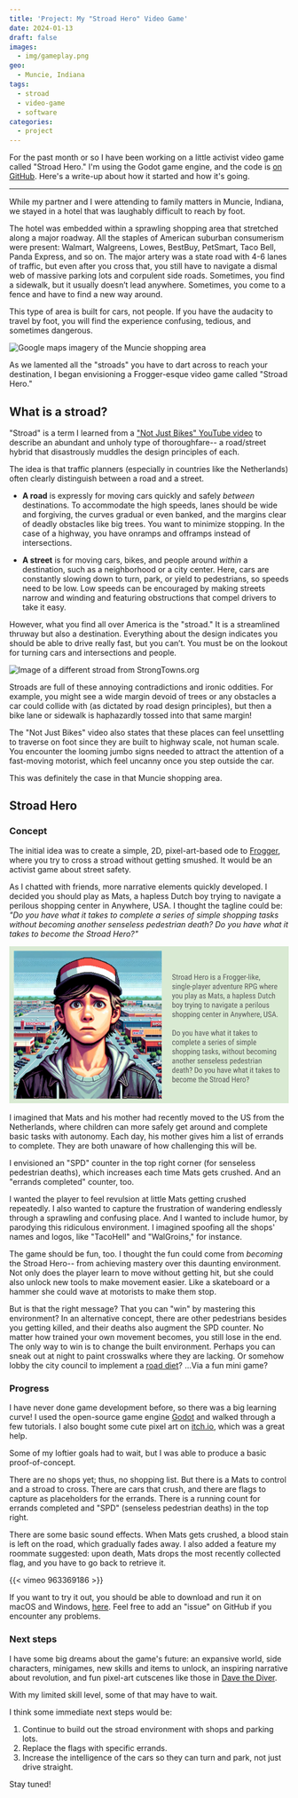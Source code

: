 ```yaml
---
title: 'Project: My "Stroad Hero" Video Game'
date: 2024-01-13
draft: false
images:
  - img/gameplay.png
geo:
  - Muncie, Indiana
tags:
  - stroad
  - video-game
  - software
categories:
  - project
---
```


For the past month or so I have been working on a little activist video game called "Stroad Hero." I'm using the Godot game engine, and the code is [on GitHub](https://github.com/dustinmichels/stroad-hero). Here's a write-up about how it started and how it's going.

---

While my partner and I were attending to family matters in Muncie, Indiana, we stayed in a hotel that was laughably difficult to reach by foot.

The hotel was embedded within a sprawling shopping area that stretched along a major roadway. All the staples of American suburban consumerism were present: Walmart, Walgreens, Lowes, BestBuy, PetSmart, Taco Bell, Panda Express, and so on. The major artery was a state road with 4-6 lanes of traffic, but even after you cross that, you still have to navigate a dismal web of massive parking lots and corpulent side roads. Sometimes, you find a sidewalk, but it usually doesn’t lead anywhere. Sometimes, you come to a fence and have to find a new way around.

This type of area is built for cars, not people. If you have the audacity to travel by foot, you will find the experience confusing, tedious, and sometimes dangerous.

![Google maps imagery of the Muncie shopping area](img/muncie.png)

As we lamented all the "stroads" you have to dart across to reach your destination, I began envisioning a Frogger-esque video game called "Stroad Hero."

## What is a stroad?

"Stroad" is a term I learned from a ["Not Just Bikes" YouTube video](https://youtu.be/ORzNZUeUHAM?si=UFjHQrRxeFrD4NAe) to describe an abundant and unholy type of thoroughfare-- a road/street hybrid that disastrously muddles the design principles of each.

The idea is that traffic planners (especially in countries like the Netherlands) often clearly distinguish between a road and a street.

- **A road** is expressly for moving cars quickly and safely _between_ destinations. To accommodate the high speeds, lanes should be wide and forgiving, the curves gradual or even banked, and the margins clear of deadly obstacles like big trees. You want to minimize stopping. In the case of a highway, you have onramps and offramps instead of intersections.

- **A street** is for moving cars, bikes, and people around _within_ a destination, such as a neighborhood or a city center. Here, cars are constantly slowing down to turn, park, or yield to pedestrians, so speeds need to be low. Low speeds can be encouraged by making streets narrow and winding and featuring obstructions that compel drivers to take it easy.

However, what you find all over America is the "stroad." It is a streamlined thruway but also a destination. Everything about the design indicates you should be able to drive really fast, but you can’t. You must be on the lookout for turning cars and intersections and people.

![Image of a different stroad from StrongTowns.org](http://static1.squarespace.com/static/53dd6676e4b0fedfbc26ea91/54b6c509e4b062126976d942/5a985d26ec212d62633e055a/1621890412017/7stroad+with+walking+person.jpg?format=1500w)

Stroads are full of these annoying contradictions and ironic oddities. For example, you might see a wide margin devoid of trees or any obstacles a car could collide with (as dictated by road design principles), but then a bike lane or sidewalk is haphazardly tossed into that same margin!

The "Not Just Bikes" video also states that these places can feel unsettling to traverse on foot since they are built to highway scale, not human scale. You encounter the looming jumbo signs needed to attract the attention of a fast-moving motorist, which feel uncanny once you step outside the car.

This was definitely the case in that Muncie shopping area.

## Stroad Hero

### Concept

The initial idea was to create a simple, 2D, pixel-art-based ode to [Frogger](https://en.wikipedia.org/wiki/Frogger), where you try to cross a stroad without getting smushed. It would be an activist game about street safety.

<!-- ![Frogger](https://upload.wikimedia.org/wikipedia/en/c/cd/Frogger_game_arcade.png) -->

As I chatted with friends, more narrative elements quickly developed. I decided you should play as Mats, a hapless Dutch boy trying to navigate a perilous shopping center in Anywhere, USA. I thought the tagline could be: _"Do you have what it takes to complete a series of simple shopping tasks without becoming another senseless pedestrian death? Do you have what it takes to become the Stroad Hero?"_

![Banner for Stroad Hero, made with (temporary) AI artwork.](img/stroad-hero-banner.png)

I imagined that Mats and his mother had recently moved to the US from the Netherlands, where children can more safely get around and complete basic tasks with autonomy. Each day, his mother gives him a list of errands to complete. They are both unaware of how challenging this will be.

I envisioned an "SPD" counter in the top right corner (for senseless pedestrian deaths), which increases each time Mats gets crushed. And an "errands completed" counter, too.

I wanted the player to feel revulsion at little Mats getting crushed repeatedly. I also wanted to capture the frustration of wandering endlessly through a sprawling and confusing place. And I wanted to include humor, by parodying this ridiculous environment. I imagined spoofing all the shops' names and logos, like "TacoHell" and "WalGroins," for instance.

The game should be fun, too. I thought the fun could come from _becoming_ the Stroad Hero-- from achieving mastery over this daunting environment. Not only does the player learn to move without getting hit, but she could also unlock new tools to make movement easier. Like a skateboard or a hammer she could wave at motorists to make them stop.

But is that the right message? That you can "win" by mastering this environment? In an alternative concept, there are other pedestrians besides you getting killed, and their deaths also augment the SPD counter. No matter how trained your own movement becomes, you still lose in the end. The only way to win is to change the built environment. Perhaps you can sneak out at night to paint crosswalks where they are lacking. Or somehow lobby the city council to implement a [road diet](https://en.wikipedia.org/wiki/Road_diet)? ...Via a fun mini game?

### Progress

I have never done game development before, so there was a big learning curve! I used the open-source game engine [Godot](https://godotengine.org/) and walked through a few tutorials. I also bought some cute pixel art on [itch.io](https://limezu.itch.io/modernexteriors), which was a great help.

Some of my loftier goals had to wait, but I was able to produce a basic proof-of-concept.

There are no shops yet; thus, no shopping list. But there is a Mats to control and a stroad to cross. There are cars that crush, and there are flags to capture as placeholders for the errands. There is a running count for errands completed and "SPD" (senseless pedestrian deaths) in the top right.

There are some basic sound effects. When Mats gets crushed, a blood stain is left on the road, which gradually fades away. I also added a feature my roommate suggested: upon death, Mats drops the most recently collected flag, and you have to go back to retrieve it.

{{< vimeo 963369186 >}}

If you want to try it out, you should be able to download and run it on macOS and Windows, [here](https://github.com/dustinmichels/stroad-hero/releases/tag/v0.1.1). Feel free to add an "issue" on GitHub if you encounter any problems.

### Next steps

I have some big dreams about the game's future: an expansive world, side characters, minigames, new skills and items to unlock, an inspiring narrative about revolution, and fun pixel-art cutscenes like those in [Dave the Diver](https://youtu.be/X2jycKy16qo?si=-4KmkOMukIDy02i0).

With my limited skill level, some of that may have to wait.

I think some immediate next steps would be:

1. Continue to build out the stroad environment with shops and parking lots.
2. Replace the flags with specific errands.
3. Increase the intelligence of the cars so they can turn and park, not just drive straight.

Stay tuned!
